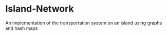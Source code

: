 # Island-Network
An implementation of the transportation system on an island using graphs and hash maps 
